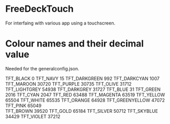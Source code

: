 # FreeDeckTouch
 For interfaing with various app using a touchscreen.

# Colour names and their decimal value
 Needed for the generalconfig.json.

TFT_BLACK 0
TFT_NAVY 15
TFT_DARKGREEN 992
TFT_DARKCYAN 1007
TFT_MAROON 30720
TFT_PURPLE 30735
TFT_OLIVE 31712
TFT_LIGHTGREY 54938
TFT_DARKGREY 31727
TFT_BLUE 31
TFT_GREEN 2016
TFT_CYAN 2047
TFT_RED 63488
TFT_MAGENTA 63519
TFT_YELLOW 65504
TFT_WHITE 65535
TFT_ORANGE 64928
TFT_GREENYELLOW 47072
TFT_PINK 65049   
TFT_BROWN 39520
TFT_GOLD 65184
TFT_SILVER 50712
TFT_SKYBLUE 34429
TFT_VIOLET 37212 
